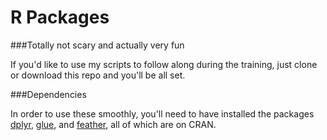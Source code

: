 # R Packages
###Totally not scary and actually very fun  


If you'd like to use my scripts to follow along during the training, just clone or download this repo and you'll be all set.



###Dependencies

In order to use these smoothly, you'll need to have installed the packages [dplyr](https://cran.r-project.org/web/packages/dplyr/index.html), [glue](https://cran.r-project.org/web/packages/glue/index.html), and [feather](https://cran.r-project.org/web/packages/feather/index.html), all of which are on CRAN. 